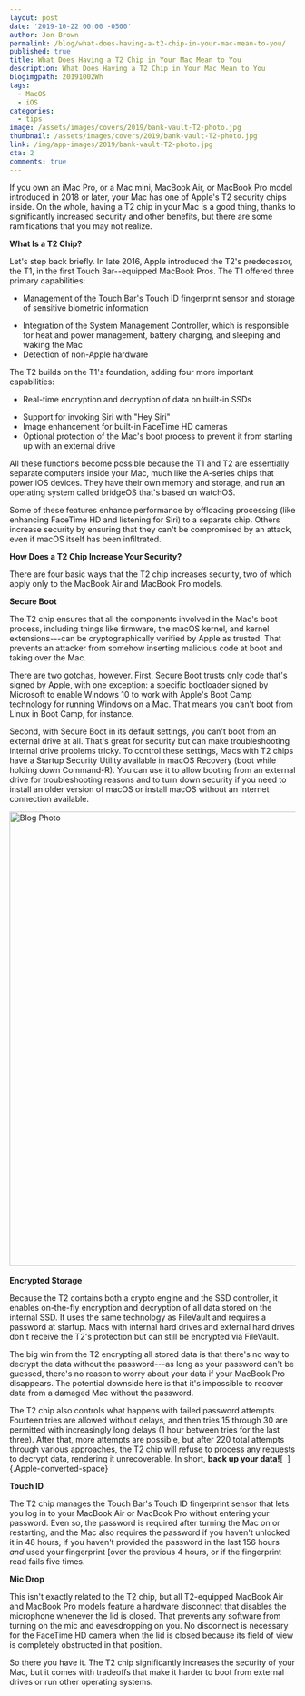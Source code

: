 ```yaml
---
layout: post
date: '2019-10-22 00:00 -0500'
author: Jon Brown
permalink: /blog/what-does-having-a-t2-chip-in-your-mac-mean-to-you/
published: true
title: What Does Having a T2 Chip in Your Mac Mean to You
description: What Does Having a T2 Chip in Your Mac Mean to You
blogimgpath: 20191002Wh
tags:
  - MacOS
  - iOS
categories:
  - tips
image: /assets/images/covers/2019/bank-vault-T2-photo.jpg
thumbnail: /assets/images/covers/2019/bank-vault-T2-photo.jpg
link: /img/app-images/2019/bank-vault-T2-photo.jpg
cta: 2
comments: true
---
```

If you own an iMac Pro, or a Mac mini, MacBook Air, or MacBook Pro model
introduced in 2018 or later, your Mac has one of Apple's T2 security
chips inside. On the whole, having a T2 chip in your Mac is a good
thing, thanks to significantly increased security and other benefits,
but there are some ramifications that you may not realize.​

**What Is a T2 Chip?**

Let's step back briefly. In late 2016, Apple introduced the T2's
predecessor, the T1, in the first Touch Bar--equipped MacBook Pros. The
T1 offered three primary capabilities:

-   Management of the Touch Bar's Touch ID
    fingerprint sensor and storage of sensitive biometric information

<!-- -->

-   Integration of the System Management
    Controller, which is responsible for heat and power management,
    battery charging, and sleeping and waking the Mac
-   Detection of non-Apple hardware

The T2 builds on the T1's foundation, adding four more important
capabilities:

-   Real-time encryption and decryption of data on
    built-in SSDs

<!-- -->

-   Support for invoking Siri with "Hey Siri"
-   Image enhancement for built-in FaceTime HD
    cameras
-   Optional protection of the Mac's boot process
    to prevent it from starting up with an external drive

All these functions become possible because the T1 and T2 are
essentially separate computers inside your Mac, much like the A-series
chips that power iOS devices. They have their own memory and storage,
and run an operating system called bridgeOS that's based on
watchOS.

Some of these features enhance performance by offloading processing
(like enhancing FaceTime HD and listening for Siri) to a separate chip.
Others increase security by ensuring that they can't be compromised by
an attack, even if macOS itself has been infiltrated.​

**How Does a T2 Chip Increase Your Security?**

There are four basic ways that the T2 chip increases security, two of
which apply only to the MacBook Air and MacBook Pro models.​

**Secure Boot**

The T2 chip ensures that all the components involved in the Mac's boot
process, including things like firmware, the macOS kernel, and kernel
extensions---can be cryptographically verified by Apple as trusted. That
prevents an attacker from somehow inserting malicious code at boot and
taking over the Mac.

There are two gotchas, however. First, Secure Boot trusts only code
that's signed by Apple, with one exception: a specific bootloader signed
by Microsoft to enable Windows 10 to work with Apple's Boot Camp
technology for running Windows on a Mac. That means you can't boot from
Linux in Boot Camp, for instance.

Second, with Secure Boot in its default settings, you can't boot from an
external drive at all. That's great for security but can make
troubleshooting internal drive problems tricky. To control these
settings, Macs with T2 chips have a Startup Security Utility available
in macOS Recovery (boot while holding down Command-R). You can use it to
allow booting from an external drive for troubleshooting reasons and to
turn down security if you need to install an older version of macOS or
install macOS without an Internet connection available.


<img alt="Blog Photo" src="{{ site.site_cdn }}/assets/images/blog/2019/20191002Wh/Startup-Security-Utility.jpg" class="img-fluid rounded m-2" width="800" />
​

**Encrypted Storage**

Because the T2 contains both a crypto engine and the SSD controller, it
enables on-the-fly encryption and decryption of all data stored on the
internal SSD. It uses the same technology as FileVault and requires a
password at startup. Macs with internal hard drives and external hard
drives don't receive the T2's protection but can still be encrypted via
FileVault.

The big win from the T2 encrypting all stored data is that there's no
way to decrypt the data without the password---as long as your password
can't be guessed, there's no reason to worry about your data if your
MacBook Pro disappears. The potential downside here is that it's
impossible to recover data from a damaged Mac without the password.

The T2 chip also controls what happens with failed password attempts.
Fourteen tries are allowed without delays, and then tries 15 through 30
are permitted with increasingly long delays (1 hour between tries for
the last three). After that, more attempts are possible, but after 220
total attempts through various approaches, the T2 chip will refuse to
process any requests to decrypt data, rendering it unrecoverable. In
short, **back up your data!**[  ]{.Apple-converted-space}​

**Touch ID**

The T2 chip manages the Touch Bar's Touch ID fingerprint sensor that
lets you log in to your MacBook Air or MacBook Pro without entering your
password. Even so, the password is required after turning the Mac on or
restarting, and the Mac also requires the password if you haven't
unlocked it in 48 hours, if you haven't provided the password in the
last 156 hours *and* used your fingerprint [over the previous 4
hours, or if the fingerprint read fails five times.​

**Mic Drop**

This isn't exactly related to the T2 chip, but all T2-equipped MacBook
Air and MacBook Pro models feature a hardware disconnect that disables
the microphone whenever the lid is closed. That prevents any software
from turning on the mic and eavesdropping on you. No disconnect is
necessary for the FaceTime HD camera when the lid is closed because its
field of view is completely obstructed in that position.

So there you have it. The T2 chip significantly increases the security
of your Mac, but it comes with tradeoffs that make it harder to boot
from external drives or run other operating
systems.